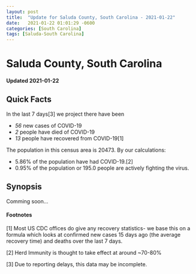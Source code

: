 ```yaml
---
layout: post
title:  "Update for Saluda County, South Carolina - 2021-01-22"
date:   2021-01-22 01:01:29 -0600
categories: [South Carolina]
tags: [Saluda-South Carolina]
---
```


# Saluda County, South Carolina
#### Updated 2021-01-22

## Quick Facts

In the last 7 days[3] we project there have been
- *56* new cases of COVID-19
- *2* people have died of COVID-19
- *13* people have recovered from COVID-19[1]

The population in this census area is 20473. By our calculations:
- 5.86% of the population have had COVID-19.[2]
- 0.95% of the population or 195.0 people are actively fighting the virus.

## Synopsis

Comming soon...


#### Footnotes

[1] Most US CDC offices do give any recovery statistics- we base this on a formula which looks at confirmed new cases
15 days ago (the average recovery time) and deaths over the last 7 days.

[2] Herd Immunity is thought to take effect at around ~70-80%

[3] Due to reporting delays, this data may be incomplete.
 
    